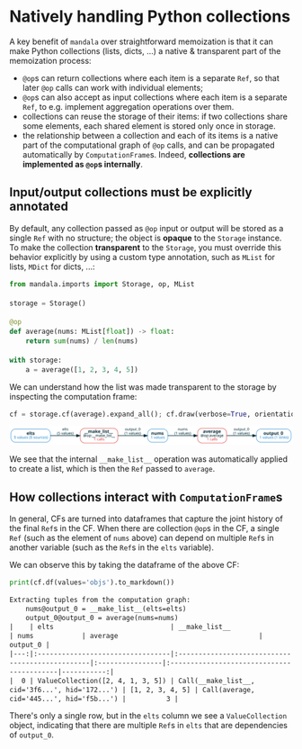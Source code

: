 # Natively handling Python collections
A key benefit of `mandala` over straightforward memoization is that it can make
Python collections (lists, dicts, ...) a native & transparent part of the
memoization process:

- `@op`s can return collections where each item is a separate `Ref`, so that
later `@op` calls can work with individual elements;
- `@op`s can also accept as input collections where each item is a separate
`Ref`, to e.g. implement aggregation operations over them.
- collections can reuse the storage of their items: if two collections share
some elements, each shared element is stored only once in storage.
- the relationship between a collection and each of its items is a native part
of the computational graph of `@op` calls, and can be propagated automatically
by `ComputationFrame`s. Indeed, **collections are implemented as `@op`s
internally**.

## Input/output collections must be explicitly annotated
By default, any collection passed as `@op` input or output will be stored as a
single `Ref` with no structure; the object is **opaque** to the `Storage`
instance. To make the collection **transparent** to the `Storage`, you must
override this behavior explicitly by using a custom type annotation, such as
`MList` for lists, `MDict` for dicts, ...:


```python
from mandala.imports import Storage, op, MList

storage = Storage()

@op
def average(nums: MList[float]) -> float:
    return sum(nums) / len(nums)

with storage:
    a = average([1, 2, 3, 4, 5])
```

We can understand how the list was made transparent to the storage by inspecting
the computation frame:


```python
cf = storage.cf(average).expand_all(); cf.draw(verbose=True, orientation='LR')
```


    
![svg](05_collections_files/05_collections_4_0.svg)
    


We see that the internal `__make_list__` operation was automatically applied to
create a list, which is then the `Ref` passed to `average`. 

## How collections interact with `ComputationFrame`s
In general, CFs are turned into dataframes that capture the joint history of the
final `Ref`s in the CF. When there are collection `@op`s in the CF, a single
`Ref` (such as the element of `nums` above) can depend on multiple `Ref`s in
another variable (such as the `Ref`s in the `elts` variable).

We can observe this by taking the dataframe of the above CF:


```python
print(cf.df(values='objs').to_markdown())
```

    Extracting tuples from the computation graph:
        nums@output_0 = __make_list__(elts=elts)
        output_0@output_0 = average(nums=nums)
    |    | elts                             | __make_list__                                   | nums            | average                                   |   output_0 |
    |---:|:---------------------------------|:------------------------------------------------|:----------------|:------------------------------------------|-----------:|
    |  0 | ValueCollection([2, 4, 1, 3, 5]) | Call(__make_list__, cid='3f6...', hid='172...') | [1, 2, 3, 4, 5] | Call(average, cid='445...', hid='f5b...') |          3 |


There's only a single row, but in the `elts` column we see a `ValueCollection`
object, indicating that there are multiple `Ref`s in `elts` that are
dependencies of `output_0`.
